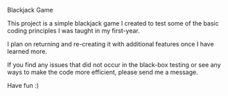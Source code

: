 Blackjack Game

This project is a simple blackjack game I created to test some of the basic coding principles I was taught in my first-year.

I plan on returning and re-creating it with additional features once I have learned more.

If you find any issues that did not occur in the black-box testing or see any ways to make the code more efficient, please send me a message.

Have fun :) 
